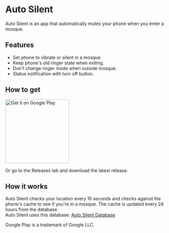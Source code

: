 # Auto Silent

Auto Silent is an app that automatically mutes your phone when you enter a mosque.

## Features

- Set phone to vibrate or silent in a mosque.
- Keep phone's old ringer state when exiting.
- Don't change ringer mode when outside mosque.
- Status notification with turn off button.

## How to get

<a href="https://play.google.com/store/apps/details?id=com.itsha123.autosilent">
  <img src="https://github.com/user-attachments/assets/4d99a423-6fba-463c-a72f-ae12bb974612" alt="Get it on Google Play" width="200"/>
</a>

Or go to the Releases tab and download the latest release.

## How it works

Auto Silent checks your location every 15 seconds and checks against the phone's cache to see if
you're in a mosque. The cache is updated every 24 hours from the database.  
Auto Silent uses this database: [Auto Silent Database](https://github.com/auto-silent/database)

Google Play is a trademark of Google LLC.
